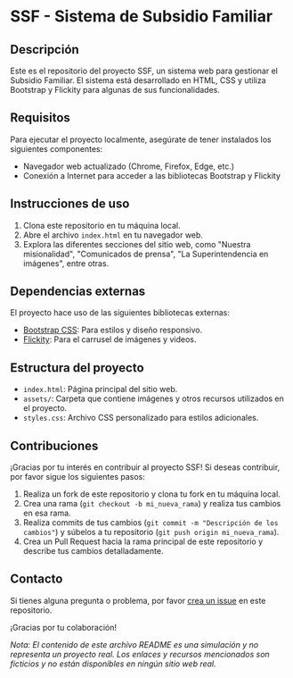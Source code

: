 # SSF - Sistema de Subsidio Familiar

## Descripción
Este es el repositorio del proyecto SSF, un sistema web para gestionar el Subsidio Familiar. El sistema está desarrollado en HTML, CSS y utiliza Bootstrap y Flickity para algunas de sus funcionalidades.

## Requisitos
Para ejecutar el proyecto localmente, asegúrate de tener instalados los siguientes componentes:
- Navegador web actualizado (Chrome, Firefox, Edge, etc.)
- Conexión a Internet para acceder a las bibliotecas Bootstrap y Flickity

## Instrucciones de uso
1. Clona este repositorio en tu máquina local.
2. Abre el archivo `index.html` en tu navegador web.
3. Explora las diferentes secciones del sitio web, como "Nuestra misionalidad", "Comunicados de prensa", "La Superintendencia en imágenes", entre otras.

## Dependencias externas
El proyecto hace uso de las siguientes bibliotecas externas:
- [Bootstrap CSS](https://stackpath.bootstrapcdn.com/bootstrap/4.3.1/css/bootstrap.min.css): Para estilos y diseño responsivo.
- [Flickity](https://npmcdn.com/flickity@2/dist/flickity.css): Para el carrusel de imágenes y videos.

## Estructura del proyecto
- `index.html`: Página principal del sitio web.
- `assets/`: Carpeta que contiene imágenes y otros recursos utilizados en el proyecto.
- `styles.css`: Archivo CSS personalizado para estilos adicionales.

## Contribuciones
¡Gracias por tu interés en contribuir al proyecto SSF! Si deseas contribuir, por favor sigue los siguientes pasos:
1. Realiza un fork de este repositorio y clona tu fork en tu máquina local.
2. Crea una rama (`git checkout -b mi_nueva_rama`) y realiza tus cambios en esa rama.
3. Realiza commits de tus cambios (`git commit -m "Descripción de los cambios"`) y súbelos a tu repositorio (`git push origin mi_nueva_rama`).
4. Crea un Pull Request hacia la rama principal de este repositorio y describe tus cambios detalladamente.

## Contacto
Si tienes alguna pregunta o problema, por favor [crea un issue](https://github.com/tu_usuario/SSF/issues) en este repositorio.

¡Gracias por tu colaboración!

*Nota: El contenido de este archivo README es una simulación y no representa un proyecto real. Los enlaces y recursos mencionados son ficticios y no están disponibles en ningún sitio web real.*
